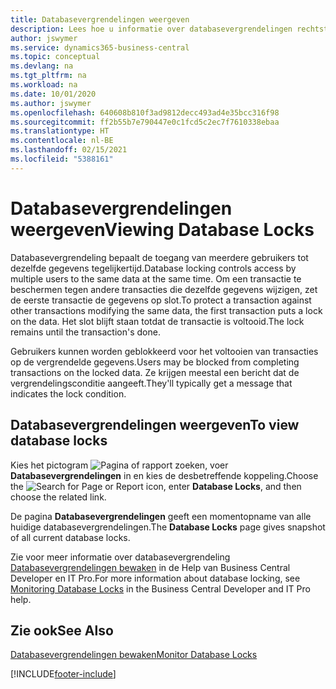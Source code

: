 ```yaml
---
title: Databasevergrendelingen weergeven
description: Lees hoe u informatie over databasevergrendelingen rechtstreeks vanuit de clientinterface in Business Central kunt bekijken.
author: jswymer
ms.service: dynamics365-business-central
ms.topic: conceptual
ms.devlang: na
ms.tgt_pltfrm: na
ms.workload: na
ms.date: 10/01/2020
ms.author: jswymer
ms.openlocfilehash: 640608b810f3ad9812decc493ad4e35bcc316f98
ms.sourcegitcommit: ff2b55b7e790447e0c1fcd5c2ec7f7610338ebaa
ms.translationtype: HT
ms.contentlocale: nl-BE
ms.lasthandoff: 02/15/2021
ms.locfileid: "5388161"
---
```

# <a name="viewing-database-locks"></a><span data-ttu-id="aca6f-103">Databasevergrendelingen weergeven</span><span class="sxs-lookup"><span data-stu-id="aca6f-103">Viewing Database Locks</span></span>

<span data-ttu-id="aca6f-104">Databasevergrendeling bepaalt de toegang van meerdere gebruikers tot dezelfde gegevens tegelijkertijd.</span><span class="sxs-lookup"><span data-stu-id="aca6f-104">Database locking controls access by multiple users to the same data at the same time.</span></span> <span data-ttu-id="aca6f-105">Om een transactie te beschermen tegen andere transacties die dezelfde gegevens wijzigen, zet de eerste transactie de gegevens op slot.</span><span class="sxs-lookup"><span data-stu-id="aca6f-105">To protect a transaction against other transactions modifying the same data, the first transaction puts a lock on the data.</span></span> <span data-ttu-id="aca6f-106">Het slot blijft staan totdat de transactie is voltooid.</span><span class="sxs-lookup"><span data-stu-id="aca6f-106">The lock remains until the transaction's done.</span></span>

<span data-ttu-id="aca6f-107">Gebruikers kunnen worden geblokkeerd voor het voltooien van transacties op de vergrendelde gegevens.</span><span class="sxs-lookup"><span data-stu-id="aca6f-107">Users may be blocked from completing transactions on the locked data.</span></span> <span data-ttu-id="aca6f-108">Ze krijgen meestal een bericht dat de vergrendelingsconditie aangeeft.</span><span class="sxs-lookup"><span data-stu-id="aca6f-108">They'll typically get a message that indicates the lock condition.</span></span>

## <a name="to-view-database-locks"></a><span data-ttu-id="aca6f-109">Databasevergrendelingen weergeven</span><span class="sxs-lookup"><span data-stu-id="aca6f-109">To view database locks</span></span>

<span data-ttu-id="aca6f-110">Kies het pictogram ![Pagina of rapport zoeken](media/ui-search/search_small.png "Pictogram Pagina of rapport zoeken"), voer **Databasevergrendelingen** in en kies de desbetreffende koppeling.</span><span class="sxs-lookup"><span data-stu-id="aca6f-110">Choose the ![Search for Page or Report](media/ui-search/search_small.png "Search for Page or Report icon") icon, enter **Database Locks**, and then choose the related link.</span></span>

<span data-ttu-id="aca6f-111">De pagina **Databasevergrendelingen** geeft een momentopname van alle huidige databasevergrendelingen.</span><span class="sxs-lookup"><span data-stu-id="aca6f-111">The **Database Locks** page gives snapshot of all current database locks.</span></span>

<span data-ttu-id="aca6f-112">Zie voor meer informatie over databasevergrendeling [Databasevergrendelingen bewaken](/dynamics365/business-central/dev-itpro/administration/monitor-database-locks) in de Help van Business Central Developer en IT Pro.</span><span class="sxs-lookup"><span data-stu-id="aca6f-112">For more information about database locking, see [Monitoring Database Locks](/dynamics365/business-central/dev-itpro/administration/monitor-database-locks) in the Business Central Developer and IT Pro help.</span></span>

## <a name="see-also"></a><span data-ttu-id="aca6f-113">Zie ook</span><span class="sxs-lookup"><span data-stu-id="aca6f-113">See Also</span></span>

[<span data-ttu-id="aca6f-114">Databasevergrendelingen bewaken</span><span class="sxs-lookup"><span data-stu-id="aca6f-114">Monitor Database Locks</span></span>](/dynamics365/business-central/dev-itpro/administration/monitor-database-locks) 


[!INCLUDE[footer-include](includes/footer-banner.md)]